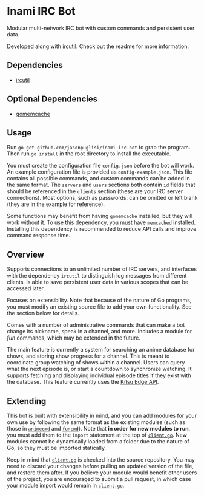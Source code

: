 # Inami IRC Bot

Modular multi-network IRC bot with custom commands and persistent user data.

Developed along with [ircutil](https://github.com/JasonPuglisi/ircutil). Check
out the readme for more information.

## Dependencies

- [ircutil](https://github.com/JasonPuglisi/ircutil)

## Optional Dependencies

- [gomemcache](https://github.com/bradfitz/gomemcache)

## Usage

Run `go get github.com/jasonpuglisi/inami-irc-bot` to grab the program. Then
run `go install` in the root directory to install the executable.

You must create the configuration file `config.json` before the bot will work.
An example configuration file is provided as `config-example.json`. This file
contains all possible commands, and custom commands can be added in the same
format. The `servers` and `users` sections both contain `id` fields that should
be referenced in the `clients` section (these are your IRC server connections).
Most options, such as passwords, can be omitted or left blank (they are in the
example for reference).

Some functions may benefit from having `gomemcache` installed, but they will
work without it. To use this dependency, you must have
[`memcached`](https://memcached.org/) installed. Installing this dependency is
recommended to reduce API calls and improve command response time.

## Overview

Supports connections to an unlimited number of IRC servers, and interfaces
with the dependency `ircutil` to distinguish log messages from different
clients. Is able to save persistent user data in various scopes that can be
accessed later.

Focuses on extensibility. Note that because of the nature of Go programs, you
must modify an existing source file to add your own functionality. See the
section below for details.

Comes with a number of administrative commands that can make a bot change its
nickname, speak in a channel, and more. Includes a module for _fun_ commands,
which may be extended in the future.

The main feature is currently a system for searching an anime database for
shows, and storing show progress for a channel. This is meant to coordinate
group watching of shows within a channel. Users can query what the next episode
is, or start a countdown to synchronize watching. It supports fetching and
displaying individual episode titles if they exist with the database. This
feature currently uses the [Kitsu Edge API](http://docs.kitsu17.apiary.io/).

## Extending

This bot is built with extensibility in mind, and you can add modules for your
own use by following the same format as the existing modules (such as those in
[`animecmd`](animecmd) and [`funcmd`](funcmd)). Note that **in order for new
modules to run**, you must add them to the `import` statement at the top of
[`client.go`](client.go). New modules cannot be dynamically loaded from a
folder due to the nature of Go, so they must be imported statically.

Keep in mind that [`client.go`](client.go) is checked into the source
repository. You may need to discard your changes before pulling an updated
version of the file, and restore them after. If you believe your module would
benefit other users of the project, you are encouraged to submit a pull
request, in which case your module import would remain in
[`client.go`](client.go).
